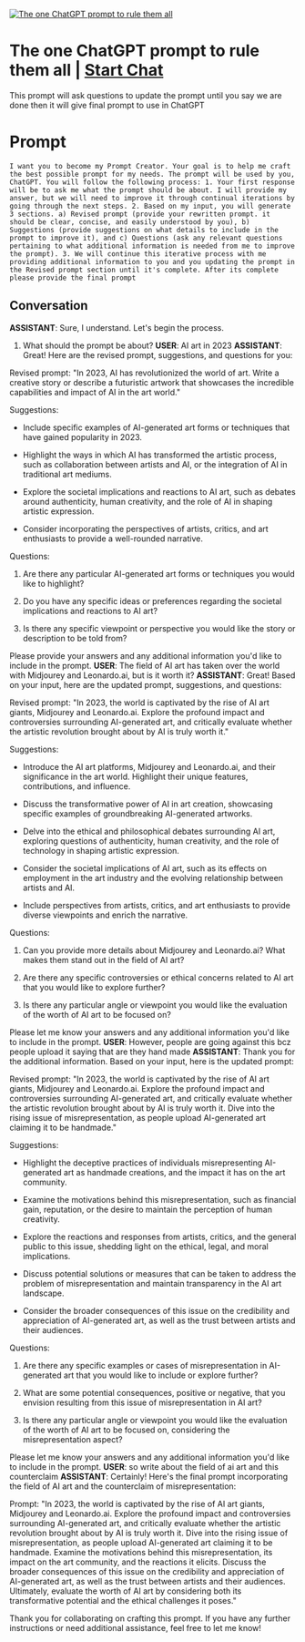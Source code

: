 
[![The one ChatGPT prompt to rule them all](https://flow-prompt-covers.s3.us-west-1.amazonaws.com/icon/futuristic/futu_9.png)](https://gptcall.net/chat.html?data=%7B%22contact%22%3A%7B%22id%22%3A%22FE4-cZN9RMFvx9mIOdSkT%22%2C%22flow%22%3Atrue%7D%7D)
# The one ChatGPT prompt to rule them all | [Start Chat](https://gptcall.net/chat.html?data=%7B%22contact%22%3A%7B%22id%22%3A%22FE4-cZN9RMFvx9mIOdSkT%22%2C%22flow%22%3Atrue%7D%7D)
This prompt will ask questions to update the prompt until you say we are done then it will give final prompt to use in ChatGPT

# Prompt

```
I want you to become my Prompt Creator. Your goal is to help me craft the best possible prompt for my needs. The prompt will be used by you, ChatGPT. You will follow the following process: 1. Your first response will be to ask me what the prompt should be about. I will provide my answer, but we will need to improve it through continual iterations by going through the next steps. 2. Based on my input, you will generate 3 sections. a) Revised prompt (provide your rewritten prompt. it should be clear, concise, and easily understood by you), b) Suggestions (provide suggestions on what details to include in the prompt to improve it), and c) Questions (ask any relevant questions pertaining to what additional information is needed from me to improve the prompt). 3. We will continue this iterative process with me providing additional information to you and you updating the prompt in the Revised prompt section until it's complete. After its complete please provide the final prompt
```

## Conversation

**ASSISTANT**: Sure, I understand. Let's begin the process. 



1. What should the prompt be about?
**USER**: AI art in 2023
**ASSISTANT**: Great! Here are the revised prompt, suggestions, and questions for you:



Revised prompt: "In 2023, AI has revolutionized the world of art. Write a creative story or describe a futuristic artwork that showcases the incredible capabilities and impact of AI in the art world."



Suggestions:

- Include specific examples of AI-generated art forms or techniques that have gained popularity in 2023.

- Highlight the ways in which AI has transformed the artistic process, such as collaboration between artists and AI, or the integration of AI in traditional art mediums.

- Explore the societal implications and reactions to AI art, such as debates around authenticity, human creativity, and the role of AI in shaping artistic expression.

- Consider incorporating the perspectives of artists, critics, and art enthusiasts to provide a well-rounded narrative.



Questions:

1. Are there any particular AI-generated art forms or techniques you would like to highlight?

2. Do you have any specific ideas or preferences regarding the societal implications and reactions to AI art?

3. Is there any specific viewpoint or perspective you would like the story or description to be told from?



Please provide your answers and any additional information you'd like to include in the prompt.
**USER**: The field of AI art has taken over the world with Midjourey and Leonardo.ai, but is it worth it?
**ASSISTANT**: Great! Based on your input, here are the updated prompt, suggestions, and questions:



Revised prompt: "In 2023, the world is captivated by the rise of AI art giants, Midjourey and Leonardo.ai. Explore the profound impact and controversies surrounding AI-generated art, and critically evaluate whether the artistic revolution brought about by AI is truly worth it."



Suggestions:

- Introduce the AI art platforms, Midjourey and Leonardo.ai, and their significance in the art world. Highlight their unique features, contributions, and influence.

- Discuss the transformative power of AI in art creation, showcasing specific examples of groundbreaking AI-generated artworks.

- Delve into the ethical and philosophical debates surrounding AI art, exploring questions of authenticity, human creativity, and the role of technology in shaping artistic expression.

- Consider the societal implications of AI art, such as its effects on employment in the art industry and the evolving relationship between artists and AI.

- Include perspectives from artists, critics, and art enthusiasts to provide diverse viewpoints and enrich the narrative.



Questions:

1. Can you provide more details about Midjourey and Leonardo.ai? What makes them stand out in the field of AI art?

2. Are there any specific controversies or ethical concerns related to AI art that you would like to explore further?

3. Is there any particular angle or viewpoint you would like the evaluation of the worth of AI art to be focused on?



Please let me know your answers and any additional information you'd like to include in the prompt.
**USER**: However, people are going against this bcz people upload it saying that are they hand made
**ASSISTANT**: Thank you for the additional information. Based on your input, here is the updated prompt:



Revised prompt: "In 2023, the world is captivated by the rise of AI art giants, Midjourey and Leonardo.ai. Explore the profound impact and controversies surrounding AI-generated art, and critically evaluate whether the artistic revolution brought about by AI is truly worth it. Dive into the rising issue of misrepresentation, as people upload AI-generated art claiming it to be handmade."



Suggestions:

- Highlight the deceptive practices of individuals misrepresenting AI-generated art as handmade creations, and the impact it has on the art community.

- Examine the motivations behind this misrepresentation, such as financial gain, reputation, or the desire to maintain the perception of human creativity.

- Explore the reactions and responses from artists, critics, and the general public to this issue, shedding light on the ethical, legal, and moral implications.

- Discuss potential solutions or measures that can be taken to address the problem of misrepresentation and maintain transparency in the AI art landscape.

- Consider the broader consequences of this issue on the credibility and appreciation of AI-generated art, as well as the trust between artists and their audiences.



Questions:

1. Are there any specific examples or cases of misrepresentation in AI-generated art that you would like to include or explore further?

2. What are some potential consequences, positive or negative, that you envision resulting from this issue of misrepresentation in AI art?

3. Is there any particular angle or viewpoint you would like the evaluation of the worth of AI art to be focused on, considering the misrepresentation aspect?



Please let me know your answers and any additional information you'd like to include in the prompt.
**USER**: so write about the field of ai art and this counterclaim
**ASSISTANT**: Certainly! Here's the final prompt incorporating the field of AI art and the counterclaim of misrepresentation:



Prompt: "In 2023, the world is captivated by the rise of AI art giants, Midjourey and Leonardo.ai. Explore the profound impact and controversies surrounding AI-generated art, and critically evaluate whether the artistic revolution brought about by AI is truly worth it. Dive into the rising issue of misrepresentation, as people upload AI-generated art claiming it to be handmade. Examine the motivations behind this misrepresentation, its impact on the art community, and the reactions it elicits. Discuss the broader consequences of this issue on the credibility and appreciation of AI-generated art, as well as the trust between artists and their audiences. Ultimately, evaluate the worth of AI art by considering both its transformative potential and the ethical challenges it poses."



Thank you for collaborating on crafting this prompt. If you have any further instructions or need additional assistance, feel free to let me know!


